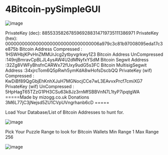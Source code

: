 # 4Bitcoin-pySimpleGUI

![image](https://user-images.githubusercontent.com/88630056/140625447-ab946823-05c1-47a0-b9cd-856df3da48e0.png)

PrivateKey (dec): 8855335826785969288314719735111386971
PrivateKey (hex): 0000000000000000000000000000000006a979c3c81b97008095eda17c3e875b
Bitcoin Address Compressed : 1HSWHbjKPvHnZMMUrJcg2ytbyvgrkwy1Z3
Bitcoin Address UnCompressed :149njBmravCpBLJL4ysAW4U2dMNyfxYSdM
Bitcoin Segwit Address       :32Zg8VWFyBhsfnCARWx72fUxy9udG5s3FC
Bitcoin MultisigSegwit Address       :34xjrcTom6Q5pRwh5ymKdA8wHofsDscbQQ
PrivateKey (wif) Compressed : KwDiBf89QgGbjEhKnhXJuH7MGNocjCCe7wL3EAvvxPrcf7cmiXG7
PrivateKey (wif) UnCompressed : 5HpHagT65TZzG1PH3CSu63k8Jz3rnMfSBBVnN7L1tyP7ipqtgWA
 =====Made by mizogg.co.uk Donations 3M6L77jC3jNejsd5ZU1CVpUVngrhanb6cD =====
 
Load Your Database/List of Bitcoin Addresses to hunt for.

![image](https://user-images.githubusercontent.com/88630056/140624989-8b625c73-d733-4bcc-9622-2b075a821a0c.png)

Pick Your Puzzle Range to look for Bitcoin Wallets Min Range 1 Max Range 256

![image](https://user-images.githubusercontent.com/88630056/140625011-29a4f296-e752-4405-8fd0-976b002ce2a2.png)
